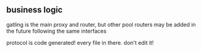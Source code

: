 ## business logic

gatling is the main proxy and router, but other pool routers may be added in the future following the same interfaces

protocol is code generated! every file in there. don't edit it!

